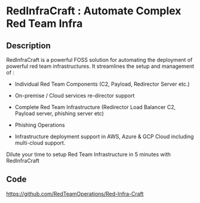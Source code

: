 # RedInfraCraft : Automate Complex Red Team Infra

## Description
RedInfraCraft is a powerful FOSS solution for automating the deployment of powerful red team infrastructures. It streamlines the setup and management of :

- Individual Red Team Components (C2, Payload, Redirector Server etc.)

- On-premise / Cloud services re-director support

- Complete Red Team Infrastructure (Redirector  Load Balancer  C2, Payload server, phishing server etc)

- Phishing Operations

- Infrastructure deployment support in AWS, Azure & GCP Cloud including multi-cloud support.

Dilute your time to setup Red Team Infrastructure in 5 minutes with RedInfraCraft

## Code
https://github.com/RedTeamOperations/Red-Infra-Craft
